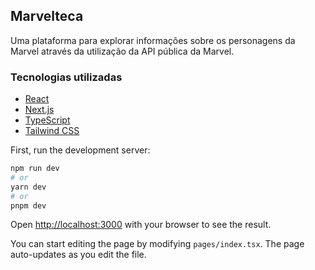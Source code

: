
## Marvelteca

Uma plataforma para explorar informações sobre os personagens da Marvel através da utilização da API pública da Marvel.

### Tecnologias utilizadas
- [React](https:react.dev/)
- [Next.js](https://nextjs.org/)
- [TypeScript](https://www.typescriptlang.org/)
- [Tailwind CSS](https://www.tailwindcss.com//)

First, run the development server:

```bash
npm run dev
# or
yarn dev
# or
pnpm dev
```

Open [http://localhost:3000](http://localhost:3000) with your browser to see the result.

You can start editing the page by modifying `pages/index.tsx`. The page auto-updates as you edit the file.
